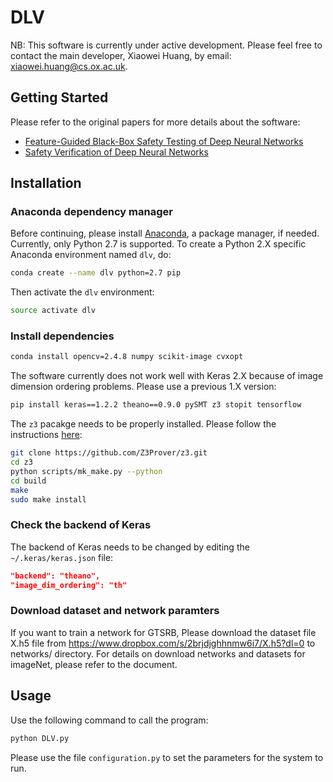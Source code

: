 # DLV

NB: This software is currently under active development. Please feel free to contact the main developer, Xiaowei Huang, by email: xiaowei.huang@cs.ox.ac.uk.

## Getting Started

Please refer to the original papers for more details about the software:

- [Feature-Guided Black-Box Safety Testing of Deep Neural Networks](docs/DLV_MCTS_TwoPlayer.pdf)
- [Safety Verification of Deep Neural Networks](docs/DLV_TheoryPaper.pdf)

## Installation

### Anaconda dependency manager

Before continuing, please install [Anaconda](https://docs.anaconda.com/anaconda/install/), a package manager, if needed. Currently, only Python 2.7 is supported. To create a Python 2.X specific Anaconda environment named `dlv`, do:

```bash
conda create --name dlv python=2.7 pip
```

Then activate the `dlv` environment:

```bash
source activate dlv
```

### Install dependencies
           
```bash
conda install opencv=2.4.8 numpy scikit-image cvxopt
```

The software currently does not work well with Keras 2.X because of image dimension ordering problems. Please use a previous 1.X version:

```bash
pip install keras==1.2.2 theano==0.9.0 pySMT z3 stopit tensorflow
```

The `z3` pacakge needs to be properly installed. Please follow the instructions [here](https://github.com/Z3Prover/z3):

```bash
git clone https://github.com/Z3Prover/z3.git
cd z3
python scripts/mk_make.py --python
cd build
make
sudo make install
```
           
### Check the backend of Keras

The backend of Keras needs to be changed by editing the `~/.keras/keras.json` file: 

```json
"backend": "theano",
"image_dim_ordering": "th"
```

### Download dataset and network paramters

If you want to train a network for GTSRB, Please download the dataset file X.h5 file from https://www.dropbox.com/s/2brjdjghhnmw6i7/X.h5?dl=0 to networks/ directory. For details on download networks and datasets for imageNet, please refer to the document. 


## Usage

Use the following command to call the program: 

```bash
python DLV.py
```

Please use the file `configuration.py` to set the parameters for the system to run.